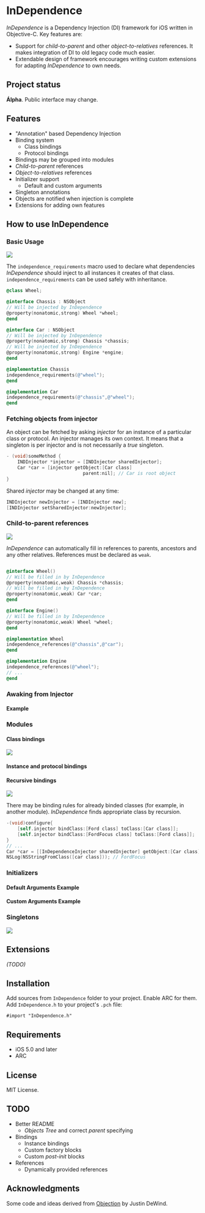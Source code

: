 
# InDependence

_InDependence_ is a Dependency Injection (DI) framework for iOS written in Objective-C. Key features are:

* Support for _child-to-parent_ and other _object-to-relatives_ references. It makes integration of DI to old legacy code much easier.
* Extendable design of framework encourages writing custom extensions for adapting _InDependence_ to own needs.

## Project status
**Álpha**. Public interface may change.

## Features

* "Annotation" based Dependency Injection
* Binding system
    * Class bindings
    * Protocol bindings
* Bindings may be grouped into modules
* _Child-to-parent_ references
* _Object-to-relatives_ references
* Initializer support
    * Default and custom arguments
* Singleton annotations
* Objects are notified when injection is complete
* Extensions for adding own features

## How to use InDependence

### Basic Usage
![][requirements]

The `independence_requirements` macro used to declare what dependencies _InDependence_ should inject to all instances it creates of that class. `independence_requirements` can be used safely with inheritance.

```objective-c
@class Wheel;

@interface Chassis : NSObject
// Will be injected by InDependence
@property(nonatomic,strong) Wheel *wheel;
@end

@interface Car : NSObject
// Will be injected by InDependence
@property(nonatomic,strong) Chassis *chassis;
// Will be injected by InDependence
@property(nonatomic,strong) Engine *engine;
@end

@implementation Chassis
independence_requirements(@"wheel");
@end

@implementation Car
independence_requirements(@"chassis",@"wheel");
@end
```

### Fetching objects from injector

An object can be fetched by asking _injector_ for an instance of a particular class or protocol. An injector manages its own context. It means that a singleton is per injector and is not necessarily a *true* singleton.

```objective-c
- (void)someMethod {
    INDInjector *injector = [INDInjector sharedInjector];
    Car *car = [injector getObject:[Car class] 
                            parent:nil]; // Car is root object
}
```
Shared _injector_ may be changed at any time:

```objective-c
INDInjector newInjector = [INDInjector new];
[INDInjector setSharedInjector:newInjector];
```


### Child-to-parent references
![][references]

_InDependence_ can automatically fill in references to parents, ancestors and any other relatives. References must be declared as `weak`.

```objective-c

@interface Wheel()
// Will be filled in by InDependence
@property(nonatomic,weak) Chassis *chassis;
// Will be filled in by InDependence
@property(nonatomic,weak) Car *car;
@end

@interface Engine()
// Will be filled in by InDependence
@property(nonatomic,weak) Wheel *wheel;
@end

@implementation Wheel
independence_references(@"chassis",@"car");
@end

@implementation Engine
independence_references(@"wheel");
// ...
@end
```

### Awaking from Injector
#### Example

### Modules
#### Class bindings
![][bindings]

#### Instance and protocol bindings



#### Recursive bindings
![][recursive2]

There may be binding rules for already binded classes (for example, in another module). _InDependence_ finds appropriate class by recursion.
```objective-c
-(void)configure{
    [self.injector bindClass:[Ford class] toClass:[Car class]];
    [self.injector bindClass:[FordFocus class] toClass:[Ford class]];
}
// ...
Car *car = [[InDependenceInjector sharedInjector] getObject:[Car class]];
NSLog(NSStringFromClass([car class])); // FordFocus
```

### Initializers
#### Default Arguments Example
####  Custom Arguments Example

### Singletons
![][singleton]


## Extensions
_(TODO)_

## Installation
Add sources from `InDependence` folder to your project. Enable ARC for them. Add `InDependence.h` to your project's `.pch` file:
    
    #import "InDependence.h"

## Requirements
* iOS 5.0 and later
* ARC

## License
MIT License.

## TODO

* Better README
    * _Objects Tree_ and correct _parent_ specifying
* Bindings
    * Instance bindings
    * Custom factory blocks
    * Custom _post-init_ blocks
* References
    * Dynamically provided references 

## Acknowledgments
Some code and ideas derived from [Objection][Objection] by Justin DeWind.

[Objection]: https://github.com/atomicobject/objection
[requirements]: docs/img/b5b2f18b.png
[bindings2]: docs/img/ee66eff9.png
[bindings]: docs/img/e90379af.png
[references]: docs/img/41ba975a.png
[recursive]: docs/img/47a78d9d.png
[recursive2]: docs/img/bf3f46b8.png
[singleton]: docs/img/5fd9b515.png
